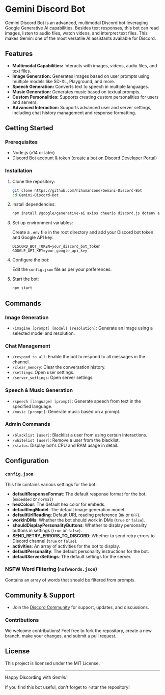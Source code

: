 # Gemini Discord Bot

Gemini Discord Bot is an advanced, multimodal Discord bot leveraging Google Generative AI capabilities. Besides text responses, this bot can read images, listen to audio files, watch videos, and interpret text files. This makes Gemini one of the most versatile AI assistants available for Discord.

## Features

- **Multimodal Capabilities:** Interacts with images, videos, audio files, and text files.
- **Image Generation:** Generates images based on user prompts using multiple models like SD-XL, Playground, and more.
- **Speech Generation:** Converts text to speech in multiple languages.
- **Music Generation:** Generates music based on textual prompts.
- **Custom Personalities:** Supports creating custom personalities for users and servers.
- **Advanced Interaction:** Supports advanced user and server settings, including chat history management and response formatting.

## Getting Started

### Prerequisites

- Node.js (v14 or later)
- Discord Bot account & token ([create a bot on Discord Developer Portal](https://discord.com/developers/applications))

### Installation

1. Clone the repository:

    ```sh
    git clone https://github.com/hihumanzone/Gemini-Discord-Bot
    cd Gemini-Discord-Bot
    ```

2. Install dependencies:

    ```sh
    npm install @google/generative-ai axios cheerio discord.js dotenv eventsource fs node-fetch sharp pdf-parse youtube-transcript node-os-utils ws
    ```

3. Set up environment variables:

    Create a `.env` file in the root directory and add your Discord bot token and Google API key:

    ```env
    DISCORD_BOT_TOKEN=your_discord_bot_token
    GOOGLE_API_KEY=your_google_api_key
    ```

4. Configure the bot:

    Edit the `config.json` file as per your preferences.

5. Start the bot:

    ```sh
    npm start
    ```

## Commands

### Image Generation
- `/imagine [prompt] [model] [resolution]`: Generate an image using a selected model and resolution.

### Chat Management
- `/respond_to_all`: Enable the bot to respond to all messages in the channel.
- `/clear_memory`: Clear the conversation history.
- `/settings`: Open user settings.
- `/server_settings`: Open server settings.

### Speech & Music Generation
- `/speech [language] [prompt]`: Generate speech from text in the specified language.
- `/music [prompt]`: Generate music based on a prompt.

### Admin Commands
- `/blacklist [user]`: Blacklist a user from using certain interactions.
- `/whitelist [user]`: Remove a user from the blacklist.
- `/status`: Display bot's CPU and RAM usage in detail.

## Configuration 

### `config.json`

This file contains various settings for the bot:

- **defaultResponseFormat**: The default response format for the bot. (`embedded` or `normal`)
- **hexColour**: The default hex color for embeds.
- **defaultImgModel**: The default image generation model.
- **defaultUrlReading**: Default URL reading preference (`ON` or `OFF`).
- **workInDMs**: Whether the bot should work in DMs (`true` or `false`).
- **shouldDisplayPersonalityButtons**: Whether to display personality buttons in settings (`true` or `false`).
- **SEND_RETRY_ERRORS_TO_DISCORD**: Whether to send retry errors to Discord channel (`true` or `false`).
- **activities**: An array of activities for the bot to display.
- **defaultPersonality**: The default personality instructions for the bot.
- **defaultServerSettings**: The default settings for the server.

### NSFW Word Filtering (`nsfwWords.json`)

Contains an array of words that should be filtered from prompts.

## Community & Support

- Join the [Discord Community](https://discord.com/invite/Gxpw7XF3Mj) for support, updates, and discussions.

### Contributions

We welcome contributions! Feel free to fork the repository, create a new branch, make your changes, and submit a pull request.

## License

This project is licensed under the MIT License.

---

Happy Discording with *Gemini*!

If you find this bot useful, don't forget to ⭐star the repository!
